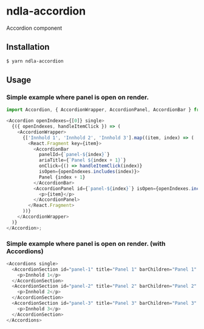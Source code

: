 # ndla-accordion

Accordion component

## Installation

```sh
$ yarn ndla-accordion
```

## Usage

### Simple example where panel is open on render.

```js
import Accordion, { AccordionWrapper, AccordionPanel, AccordionBar } from '@ndla/accordion';

<Accordion openIndexes={[0]} single>
  {({ openIndexes, handleItemClick }) => (
    <AccordionWrapper>
      {['Innhold 1', 'Innhold 2', 'Innhold 3'].map((item, index) => (
        <React.Fragment key={item}>
          <AccordionBar
            panelId={`panel-${index}`}
            ariaTitle={`Panel ${index + 1}`}
            onClick={() => handleItemClick(index)}
            isOpen={openIndexes.includes(index)}>
            Panel {index + 1}
          </AccordionBar>
          <AccordionPanel id={`panel-${index}`} isOpen={openIndexes.includes(index)}>
            <p>{item}</p>
          </AccordionPanel>
        </React.Fragment>
      ))}
    </AccordionWrapper>
  )}
</Accordion>;
```

### Simple example where panel is open on render. (with Accordions)

```js
<Accordions single>
  <AccordionSection id="panel-1" title="Panel 1" barChildren="Panel 1" startOpen>
    <p>Innhold 1</p>
  </AccordionSection>
  <AccordionSection id="panel-2" title="Panel 2" barChildren="Panel 2" startOpen>
    <p>Innhold 2</p>
  </AccordionSection>
  <AccordionSection id="panel-3" title="Panel 3" barChildren="Panel 3" startOpen>
    <p>Innhold 3</p>
  </AccordionSection>
</Accordions>
```
